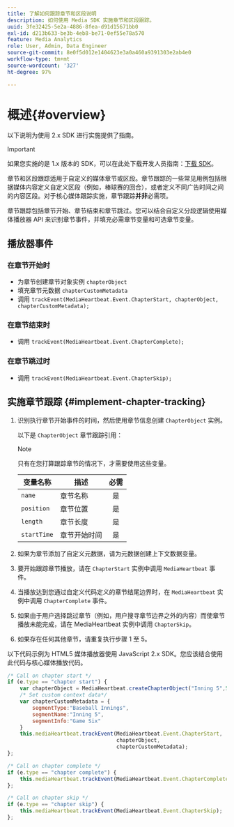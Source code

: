 ```yaml
---
title: 了解如何跟踪章节和区段说明
description: 如何使用 Media SDK 实施章节和区段跟踪。
uuid: 3fe32425-5e2a-4886-8fea-d91d15671bb0
exl-id: d213b633-be3b-4eb8-be71-0ef55e78a570
feature: Media Analytics
role: User, Admin, Data Engineer
source-git-commit: 8e0f5d012e1404623e3a0a460a9391303e2ab4e0
workflow-type: tm+mt
source-wordcount: '327'
ht-degree: 97%

---
```


# 概述{#overview}

以下说明为使用 2.x SDK 进行实施提供了指南。

>[!IMPORTANT]
> 
> 如果您实施的是 1.x 版本的 SDK，可以在此处下载开发人员指南：[下载 SDK](/help/sdk-implement/download-sdks.md)。

章节和区段跟踪适用于自定义的媒体章节或区段。章节跟踪的一些常见用例包括根据媒体内容定义自定义区段（例如，棒球赛的回合），或者定义不同广告时间之间的内容区段。对于核心媒体跟踪实施，章节跟踪&#x200B;**并非**&#x200B;必需项。

章节跟踪包括章节开始、章节结束和章节跳过。您可以结合自定义分段逻辑使用媒体播放器 API 来识别章节事件，并填充必需章节变量和可选章节变量。

## 播放器事件

### 在章节开始时

* 为章节创建章节对象实例 `chapterObject`
* 填充章节元数据 `chapterCustomMetadata`
* 调用 `trackEvent(MediaHeartbeat.Event.ChapterStart, chapterObject, chapterCustomMetadata);`

### 在章节结束时

* 调用 `trackEvent(MediaHeartbeat.Event.ChapterComplete);`

### 在章节跳过时

* 调用 `trackEvent(MediaHeartbeat.Event.ChapterSkip);`

## 实施章节跟踪 {#implement-chapter-tracking}

1. 识别执行章节开始事件的时间，然后使用章节信息创建 `ChapterObject` 实例。

   以下是 `ChapterObject` 章节跟踪引用：

   >[!NOTE]
   >
   >只有在您打算跟踪章节的情况下，才需要使用这些变量。

   | 变量名称 | 描述 | 必需 |
   | --- | --- | :---: |
   | `name` | 章节名称 | 是 |
   | `position` | 章节位置 | 是 |
   | `length` | 章节长度 | 是 |
   | `startTime` | 章节开始时间 | 是 |

1. 如果为章节添加了自定义元数据，请为元数据创建上下文数据变量。
1. 要开始跟踪章节播放，请在 `ChapterStart` 实例中调用 `MediaHeartbeat` 事件。
1. 当播放达到您通过自定义代码定义的章节结尾边界时，在 `MediaHeartbeat` 实例中调用 `ChapterComplete` 事件。
1. 如果由于用户选择跳过章节（例如，用户搜寻章节边界之外的内容）而使章节播放未能完成，请在 MediaHeartbeat 实例中调用 `ChapterSkip`。
1. 如果存在任何其他章节，请重复执行步骤 1 至 5。

以下代码示例为 HTML5 媒体播放器使用 JavaScript 2.x SDK。您应该结合使用此代码与核心媒体播放代码。

```js
/* Call on chapter start */
if (e.type == "chapter start") {
    var chapterObject = MediaHeartbeat.createChapterObject("Inning 5",5,500,2500);
    /* Set custom context data*/
    var chapterCustomMetadata = {
        segmentType:"Baseball Innings",
        segmentName:"Inning 5",
        segmentInfo:"Game Six"
    }
    this.mediaHeartbeat.trackEvent(MediaHeartbeat.Event.ChapterStart,  
                                   chapterObject,  
                                   chapterCustomMetadata);
};

/* Call on chapter complete */
if (e.type == "chapter complete") {
    this.mediaHeartbeat.trackEvent(MediaHeartbeat.Event.ChapterComplete);
};

/* Call on chapter skip */
if (e.type == "chapter skip") {
    this.mediaHeartbeat.trackEvent(MediaHeartbeat.Event.ChapterSkip);
};
```
